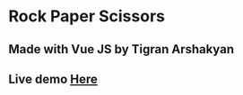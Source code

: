 # Rock Paper Scissors

## Made with Vue JS by Tigran Arshakyan

## Live demo <a href="https://vuetikorps.netlify.app">Here</a>
